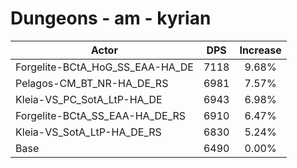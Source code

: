 # Dungeons - am - kyrian
| Actor | DPS | Increase |
|---|:---:|:---:|
|Forgelite-BCtA_HoG_SS_EAA-HA_DE|7118|9.68%|
|Pelagos-CM_BT_NR-HA_DE_RS|6981|7.57%|
|Kleia-VS_PC_SotA_LtP-HA_DE|6943|6.98%|
|Forgelite-BCtA_SS_EAA-HA_DE_RS|6910|6.47%|
|Kleia-VS_SotA_LtP-HA_DE_RS|6830|5.24%|
|Base|6490|0.00%|
